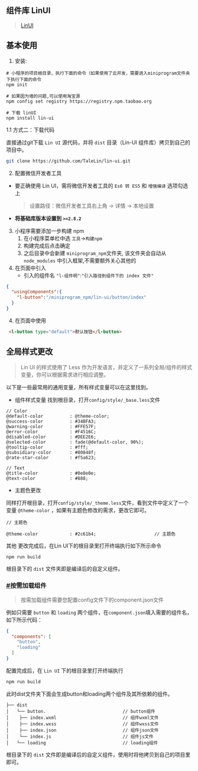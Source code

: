 ## 组件库 LinUI

>  [LinUI](https://doc.mini.talelin.com/)

## 基本使用

1. 安装:

```shell
# 小程序的项目根目录，执行下面的命令（如果使用了云开发，需要进入miniprogram文件夹下执行下面的命令
npm init

# 如果因为墙的问题,可以使用淘宝源
npm config set registry https://registry.npm.taobao.org 

# 下载 linUI
npm install lin-ui
```

 1.1 方式二：下载代码

直接通过git下载 `Lin UI` 源代码，并将 `dist` 目录（Lin-UI 组件库）拷贝到自己的项目中。

```sh
git clone https://github.com/TaleLin/lin-ui.git
```



2. 配置微信开发者工具

- 要正确使用 Lin UI，需将微信开发者工具的 `Es6 转 ES5` 和 `增强编译` 选项勾选上

  > 设置路径：微信开发者工具右上角 -> 详情 -> 本地设置

- **将基础库版本设置到 `>=2.8.2`**

3. 小程序需要添加一步构建 npm
   1. 在小程序菜单栏中选 `工具`->`构建npm` 
   2. 构建完成后点击确定
   3. 之后目录中会新建 `miniprogram_npm`文件夹, 该文件夹会自动从`node_modules` 中引入框架,不需要额外关心其他的
4. 在页面中引入
   - 引入的组件名 `"l-组件明"`:`"引入路径到组件下的 index 文件"`

```json
{
  "usingComponents":{
    "l-button":"/miniprogram_npm/lin-ui/button/index"
  }
}
```

4. 在页面中使用

```html
 <l-button type="default">默认按钮</l-button>
```





## 全局样式更改

> Lin UI 的样式使用了 Less 作为开发语言，并定义了一系列全局/组件的样式变量，你可以根据需求进行相应调整。

以下是一些最常用的通用变量，所有样式变量可以在这里找到。

- 组件样式变量 找到根目录，打开`config/style/_base.less`文件

```less
// Color 
@default-color          : @theme-color;
@success-color          : #34BFA3;
@warning-color          : #FFE57F;
@error-color            : #F4516C;
@disabled-color         : #DEE2E6;
@selected-color         : fade(@default-color, 90%);
@tooltip-color          : #fff;
@subsidiary-color       : #80848f;
@rate-star-color        : #f5a623;

// Text
@title-color            : #0e0e0e;
@text-color             : #888;
```

- 主题色更改

同样打开根目录，打开`config/style/_theme.less`文件，看到文件中定义了一个变量 `@theme-color` ，如果有主题色修改的需求，更改它即可。

```less
// 主题色

@theme-color            : #2c61b4;                      // 主题色
```

其他 更改完成后，在Lin UI下的根目录里打开终端执行如下所示命令

```bash
npm run build
```

根目录下的 `dist` 文件夹即是编译后的自定义组件。



### [#](https://doc.mini.talelin.com/start/#按需加载组件)按需加载组件

> 按需加载组件需要您配置config文件下的component.json文件

例如只需要 `button` 和 `loading` 两个组件，在`component.json`填入需要的组件名，如下所示代码：

```json
{
  "components": [
    "button",
    "loading"
  ]
}
```

配置完成后，在 `Lin UI` 下的根目录里打开终端执行

```bash
npm run build
```

此时dist文件夹下面会生成button和loading两个组件及其所依赖的组件。

```text
├── dist
│   └── button.                             // button组件
│    ├── index.wxml                         // 组件wxml文件
│    ├── index.wxss                         // 组件wxss文件
│    ├── index.json                         // 组件json文件
│    └── index.js                           // 组件js文件
│   └── loading                             // loading组件
```

根目录下的 `dist` 文件即是编译后的自定义组件，使用时将他拷贝到自己的项目里即可。